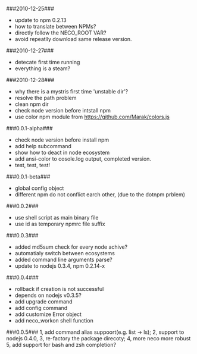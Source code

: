 ###2010-12-25###
* update to npm 0.2.13
* how to translate between NPMs?
* directly follow the NECO_ROOT VAR?
* avoid repeatlly download same release version.

###2010-12-27###
* detecate first time running
* everything is a steam?

###2010-12-28###
* why there is a mystris first time 'unstable dir'?
* resolve the path problem
* clean npm dir
* check node version before intstall npm
* use color npm module from https://github.com/Marak/colors.js

###0.0.1-alpha###
* check node version before install npm
* add help subcommand
* show how to deact in node ecosystem
* add ansi-color to cosole.log output, completed version.
* test, test, test!

###0.0.1-beta###
* global config object
* different npm do not conflict earch other, (due to the dotnpm prblem)

###0.0.2###
* use shell script as main binary file
* use id as temporary npmrc file suffix


###0.0.3###
* added md5sum check for every node achive?
* automatialy switch between ecosystems
* added command line arguments parse?
* update to nodejs 0.3.4, npm 0.2.14-x

###0.0.4###
* rollback if creation is not successful
* depends on nodejs v0.3.5?
* add upgrade command
* add config command
* add customize Error object
* add neco_workon shell function

###0.0.5###
1, add command alias suppoort(e.g. list -> ls);
2, support to nodejs 0.4.0,
3, re-factory the package direcoty;
4, more neco more robust
5, add support for bash and zsh completion?
